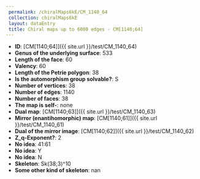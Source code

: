 ```yaml
--- 
 permalink: /chiralMaps6kE/CM_1140_64 
 collection: chiralMaps6kE
 layout: dataEntry
 title: Chiral maps up to 6000 edges - CM[1140;64]
---
```


- **ID**: [CM[1140;64]]({{ site.url }}/test/CM_1140_64)
- **Genus of the underlying surface**: 533
- **Length of the face**: 60
- **Valency**: 60
- **Length of the Petrie polygon**: 38
- **Is the automorphism group solvable?**: S
- **Number of vertices**: 38
- **Number of edges**: 1140
- **Number of faces**: 38
- **The map is self-**: none
- **Dual map**: [CM[1140;63]]({{ site.url }}/test/CM_1140_63)
- **Mirror (enantihomorphic) map**: [CM[1140;61]]({{ site.url }}/test/CM_1140_61)
- **Dual of the mirror image**: [CM[1140;62]]({{ site.url }}/test/CM_1140_62)
- **Z_q-Exponent?**: 2
- **No idea**:  41:61
- **No idea**: Y
- **No idea**: N
- **Skeleton**: Sk(38;3)^10
- **Some other kind of skeleton**: nan
